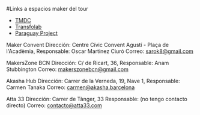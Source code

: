 #Links a espacios maker del tour
- [TMDC](https://www.tmdc.es/)
- [Transfolab](https://www.transfolabbcn.com/)
- [Paraguay Project](https://make.works/companies/project-paraguay#history)

Maker Convent
Dirección: Centre Cívic Convent Agustí - Plaça de l'Acadèmia,
Responsable: Oscar Martinez Ciuró
Correo: sarok8@gmail.com 

MakersZone BCN
Dirección: C/ de Ricart, 36, 
Responsable: Anam Stubbington
Correo: makerszonebcn@gmail.com

Akasha Hub
Dirección: Carrer de la Verneda, 19, Nave 1, 
Responsable: Carmen Tanaka
Correo: carmen@akasha.barcelona

Atta 33 
Dirección: Carrer de Tànger, 33
Responsable: (no tengo contacto directo)
Correo: contacto@atta33.com
